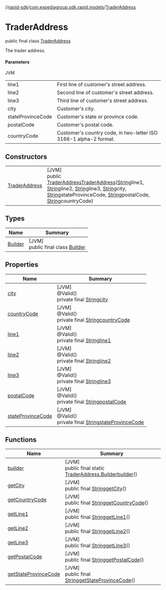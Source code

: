 //[rapid-sdk](../../../index.md)/[com.expediagroup.sdk.rapid.models](../index.md)/[TraderAddress](index.md)

# TraderAddress

public final class [TraderAddress](index.md)

The trader address.

#### Parameters

JVM

| | |
|---|---|
| line1 | First line of customer's street address. |
| line2 | Second line of customer's street address. |
| line3 | Third line of customer's street address. |
| city | Customer's city. |
| stateProvinceCode | Customer's state or province code. |
| postalCode | Customer's postal code. |
| countryCode | Customer's country code, in two-letter ISO 3166-1 alpha-2 format. |

## Constructors

| | |
|---|---|
| [TraderAddress](-trader-address.md) | [JVM]<br>public [TraderAddress](index.md)[TraderAddress](-trader-address.md)([String](https://docs.oracle.com/javase/8/docs/api/java/lang/String.html)line1, [String](https://docs.oracle.com/javase/8/docs/api/java/lang/String.html)line2, [String](https://docs.oracle.com/javase/8/docs/api/java/lang/String.html)line3, [String](https://docs.oracle.com/javase/8/docs/api/java/lang/String.html)city, [String](https://docs.oracle.com/javase/8/docs/api/java/lang/String.html)stateProvinceCode, [String](https://docs.oracle.com/javase/8/docs/api/java/lang/String.html)postalCode, [String](https://docs.oracle.com/javase/8/docs/api/java/lang/String.html)countryCode) |

## Types

| Name | Summary |
|---|---|
| [Builder](-builder/index.md) | [JVM]<br>public final class [Builder](-builder/index.md) |

## Properties

| Name | Summary |
|---|---|
| [city](index.md#-683387008%2FProperties%2F700308213) | [JVM]<br>@Valid()<br>private final [String](https://docs.oracle.com/javase/8/docs/api/java/lang/String.html)[city](index.md#-683387008%2FProperties%2F700308213) |
| [countryCode](index.md#-1143570452%2FProperties%2F700308213) | [JVM]<br>@Valid()<br>private final [String](https://docs.oracle.com/javase/8/docs/api/java/lang/String.html)[countryCode](index.md#-1143570452%2FProperties%2F700308213) |
| [line1](index.md#-613359982%2FProperties%2F700308213) | [JVM]<br>@Valid()<br>private final [String](https://docs.oracle.com/javase/8/docs/api/java/lang/String.html)[line1](index.md#-613359982%2FProperties%2F700308213) |
| [line2](index.md#-582340175%2FProperties%2F700308213) | [JVM]<br>@Valid()<br>private final [String](https://docs.oracle.com/javase/8/docs/api/java/lang/String.html)[line2](index.md#-582340175%2FProperties%2F700308213) |
| [line3](index.md#-551320368%2FProperties%2F700308213) | [JVM]<br>@Valid()<br>private final [String](https://docs.oracle.com/javase/8/docs/api/java/lang/String.html)[line3](index.md#-551320368%2FProperties%2F700308213) |
| [postalCode](index.md#1812476339%2FProperties%2F700308213) | [JVM]<br>@Valid()<br>private final [String](https://docs.oracle.com/javase/8/docs/api/java/lang/String.html)[postalCode](index.md#1812476339%2FProperties%2F700308213) |
| [stateProvinceCode](index.md#1089367809%2FProperties%2F700308213) | [JVM]<br>@Valid()<br>private final [String](https://docs.oracle.com/javase/8/docs/api/java/lang/String.html)[stateProvinceCode](index.md#1089367809%2FProperties%2F700308213) |

## Functions

| Name | Summary |
|---|---|
| [builder](builder.md) | [JVM]<br>public final static [TraderAddress.Builder](-builder/index.md)[builder](builder.md)() |
| [getCity](get-city.md) | [JVM]<br>public final [String](https://docs.oracle.com/javase/8/docs/api/java/lang/String.html)[getCity](get-city.md)() |
| [getCountryCode](get-country-code.md) | [JVM]<br>public final [String](https://docs.oracle.com/javase/8/docs/api/java/lang/String.html)[getCountryCode](get-country-code.md)() |
| [getLine1](get-line1.md) | [JVM]<br>public final [String](https://docs.oracle.com/javase/8/docs/api/java/lang/String.html)[getLine1](get-line1.md)() |
| [getLine2](get-line2.md) | [JVM]<br>public final [String](https://docs.oracle.com/javase/8/docs/api/java/lang/String.html)[getLine2](get-line2.md)() |
| [getLine3](get-line3.md) | [JVM]<br>public final [String](https://docs.oracle.com/javase/8/docs/api/java/lang/String.html)[getLine3](get-line3.md)() |
| [getPostalCode](get-postal-code.md) | [JVM]<br>public final [String](https://docs.oracle.com/javase/8/docs/api/java/lang/String.html)[getPostalCode](get-postal-code.md)() |
| [getStateProvinceCode](get-state-province-code.md) | [JVM]<br>public final [String](https://docs.oracle.com/javase/8/docs/api/java/lang/String.html)[getStateProvinceCode](get-state-province-code.md)() |
